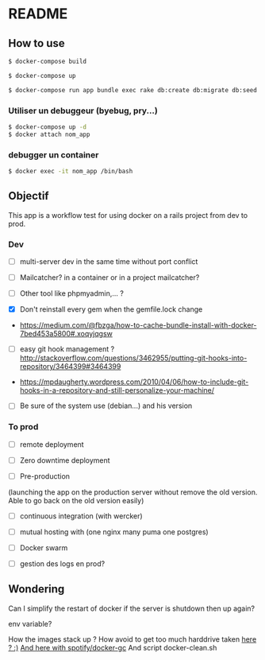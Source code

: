 # README

## How to use
```bash
$ docker-compose build
```

```bash
$ docker-compose up
```

```bash
$ docker-compose run app bundle exec rake db:create db:migrate db:seed
```

### Utiliser un debuggeur (byebug, pry...)

```bash
$ docker-compose up -d
$ docker attach nom_app
```

### debugger un container
```bash
$ docker exec -it nom_app /bin/bash
```

## Objectif

This app is a workflow test for using docker on a rails project from dev to prod.

### Dev

* [ ] multi-server dev in the same time without port conflict

* [ ] Mailcatcher? in a container or in a project mailcatcher?

* [ ] Other tool like phpmyadmin,... ?

* [x] Don't reinstall every gem when the gemfile.lock change
* https://medium.com/@fbzga/how-to-cache-bundle-install-with-docker-7bed453a5800#.xoqyjqgsw

* [ ] easy git hook management ? http://stackoverflow.com/questions/3462955/putting-git-hooks-into-repository/3464399#3464399
* https://mpdaugherty.wordpress.com/2010/04/06/how-to-include-git-hooks-in-a-repository-and-still-personalize-your-machine/

* [ ] Be sure of the system use (debian...) and his version

### To prod

* [ ] remote deployment

* [ ] Zero downtime deployment

* [ ] Pre-production

 (launching the app on the production server without remove the old version. Able to go back on the old version easily)

* [ ] continuous integration (with wercker)

* [ ] mutual hosting with (one nginx many puma one postgres)

* [ ] Docker swarm

* [ ] gestion des logs en prod?


## Wondering

Can I simplify the restart of docker if the server is shutdown then up again?

env variable?

How the images stack up ? How avoid to get too much harddrive taken
[here ? :)](https://gist.github.com/ngpestelos/4fc2e31e19f86b9cf10b)
[And here with spotify/docker-gc](https://github.com/spotify/docker-gc)
And script docker-clean.sh
